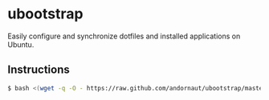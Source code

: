 ubootstrap
=========

Easily configure and synchronize dotfiles and installed applications on Ubuntu.

## Instructions

``` bash
$ bash <(wget -q -O - https://raw.github.com/andornaut/ubootstrap/master/ubootstrap)
```
